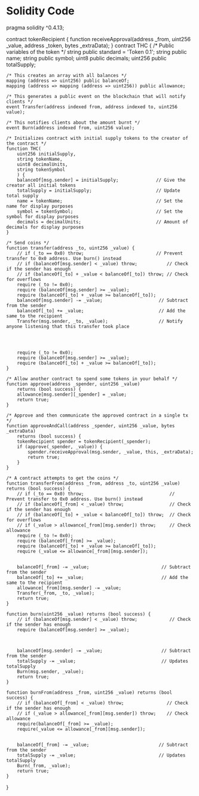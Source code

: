 # Solidity Code

pragma solidity ^0.4.13;  

contract tokenRecipient { function receiveApproval(address _from, uint256 _value, address _token, bytes _extraData); }
contract THC {
    /* Public variables of the token */
    string public standard = 'Token 0.1';
    string public name;
    string public symbol;
    uint8 public decimals;
    uint256 public totalSupply;

    /* This creates an array with all balances */
    mapping (address => uint256) public balanceOf;
    mapping (address => mapping (address => uint256)) public allowance;

    /* This generates a public event on the blockchain that will notify clients */
    event Transfer(address indexed from, address indexed to, uint256 value);

    /* This notifies clients about the amount burnt */
    event Burn(address indexed from, uint256 value);

    /* Initializes contract with initial supply tokens to the creator of the contract */
    function THC(
        uint256 initialSupply,
        string tokenName,
        uint8 decimalUnits,
        string tokenSymbol
        ) {
        balanceOf[msg.sender] = initialSupply;              // Give the creator all initial tokens
        totalSupply = initialSupply;                        // Update total supply
        name = tokenName;                                   // Set the name for display purposes
        symbol = tokenSymbol;                               // Set the symbol for display purposes
        decimals = decimalUnits;                            // Amount of decimals for display purposes
    }

    /* Send coins */
    function transfer(address _to, uint256 _value) {
        // if (_to == 0x0) throw;                           // Prevent transfer to 0x0 address. Use burn() instead
        // if (balanceOf[msg.sender] < _value) throw;           // Check if the sender has enough
        // if (balanceOf[_to] + _value < balanceOf[_to]) throw; // Check for overflows
        require (_to != 0x0);    
        require (balanceOf[msg.sender] >= _value);
        require (balanceOf[_to] + _value >= balanceOf[_to]);
        balanceOf[msg.sender] -= _value;                     // Subtract from the sender
        balanceOf[_to] += _value;                            // Add the same to the recipient
        Transfer(msg.sender, _to, _value);                   // Notify anyone listening that this transfer took place




        require (_to != 0x0);    
        require (balanceOf[msg.sender] >= _value);
        require (balanceOf[_to] + _value >= balanceOf[_to]);
    }

    /* Allow another contract to spend some tokens in your behalf */
    function approve(address _spender, uint256 _value)
        returns (bool success) {
        allowance[msg.sender][_spender] = _value;
        return true;
    }

    /* Approve and then communicate the approved contract in a single tx */
    function approveAndCall(address _spender, uint256 _value, bytes _extraData)
        returns (bool success) {
        tokenRecipient spender = tokenRecipient(_spender);
        if (approve(_spender, _value)) {
            spender.receiveApproval(msg.sender, _value, this, _extraData);
            return true;
        }
    }        

    /* A contract attempts to get the coins */
    function transferFrom(address _from, address _to, uint256 _value) returns (bool success) {
        // if (_to == 0x0) throw;                                // Prevent transfer to 0x0 address. Use burn() instead
        // if (balanceOf[_from] < _value) throw;                 // Check if the sender has enough
        // if (balanceOf[_to] + _value < balanceOf[_to]) throw;  // Check for overflows
        // if (_value > allowance[_from][msg.sender]) throw;     // Check allowance
        require (_to != 0x0);
        require (balanceOf[_from] >= _value);
        require (balanceOf[_to] + _value >= balanceOf[_to]);
        require (_value <= allowance[_from][msg.sender]);


        balanceOf[_from] -= _value;                           // Subtract from the sender
        balanceOf[_to] += _value;                             // Add the same to the recipient
        allowance[_from][msg.sender] -= _value;
        Transfer(_from, _to, _value);
        return true;
    }

    function burn(uint256 _value) returns (bool success) {
        // if (balanceOf[msg.sender] < _value) throw;            // Check if the sender has enough
        require (balanceOf[msg.sender] >= _value);



        balanceOf[msg.sender] -= _value;                      // Subtract from the sender
        totalSupply -= _value;                                // Updates totalSupply
        Burn(msg.sender, _value);
        return true;
    }

    function burnFrom(address _from, uint256 _value) returns (bool success) {
        // if (balanceOf[_from] < _value) throw;                // Check if the sender has enough
        // if (_value > allowance[_from][msg.sender]) throw;    // Check allowance
        require(balanceOf[_from] >= _value);
        require(_value <= allowance[_from][msg.sender]);


        balanceOf[_from] -= _value;                          // Subtract from the sender
        totalSupply -= _value;                               // Updates totalSupply
        Burn(_from, _value);
        return true;
    }
}
